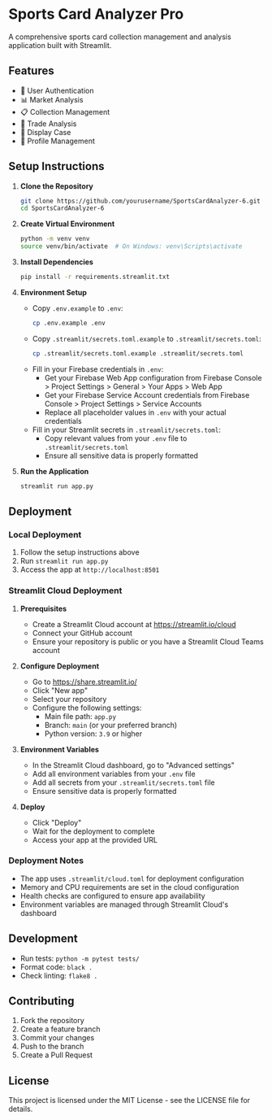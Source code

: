 # Sports Card Analyzer Pro

A comprehensive sports card collection management and analysis application built with Streamlit.

## Features

- 🔐 User Authentication
- 📊 Market Analysis
- 📋 Collection Management
- 🔄 Trade Analysis
- 📸 Display Case
- 👤 Profile Management

## Setup Instructions

1. **Clone the Repository**
   ```bash
   git clone https://github.com/yourusername/SportsCardAnalyzer-6.git
   cd SportsCardAnalyzer-6
   ```

2. **Create Virtual Environment**
   ```bash
   python -m venv venv
   source venv/bin/activate  # On Windows: venv\Scripts\activate
   ```

3. **Install Dependencies**
   ```bash
   pip install -r requirements.streamlit.txt
   ```

4. **Environment Setup**
   - Copy `.env.example` to `.env`:
     ```bash
     cp .env.example .env
     ```
   - Copy `.streamlit/secrets.toml.example` to `.streamlit/secrets.toml`:
     ```bash
     cp .streamlit/secrets.toml.example .streamlit/secrets.toml
     ```
   - Fill in your Firebase credentials in `.env`:
     - Get your Firebase Web App configuration from Firebase Console > Project Settings > General > Your Apps > Web App
     - Get your Firebase Service Account credentials from Firebase Console > Project Settings > Service Accounts
     - Replace all placeholder values in `.env` with your actual credentials
   - Fill in your Streamlit secrets in `.streamlit/secrets.toml`:
     - Copy relevant values from your `.env` file to `.streamlit/secrets.toml`
     - Ensure all sensitive data is properly formatted

5. **Run the Application**
   ```bash
   streamlit run app.py
   ```

## Deployment

### Local Deployment
1. Follow the setup instructions above
2. Run `streamlit run app.py`
3. Access the app at `http://localhost:8501`

### Streamlit Cloud Deployment
1. **Prerequisites**
   - Create a Streamlit Cloud account at https://streamlit.io/cloud
   - Connect your GitHub account
   - Ensure your repository is public or you have a Streamlit Cloud Teams account

2. **Configure Deployment**
   - Go to https://share.streamlit.io/
   - Click "New app"
   - Select your repository
   - Configure the following settings:
     - Main file path: `app.py`
     - Branch: `main` (or your preferred branch)
     - Python version: `3.9` or higher

3. **Environment Variables**
   - In the Streamlit Cloud dashboard, go to "Advanced settings"
   - Add all environment variables from your `.env` file
   - Add all secrets from your `.streamlit/secrets.toml` file
   - Ensure sensitive data is properly formatted

4. **Deploy**
   - Click "Deploy"
   - Wait for the deployment to complete
   - Access your app at the provided URL

### Deployment Notes
- The app uses `.streamlit/cloud.toml` for deployment configuration
- Memory and CPU requirements are set in the cloud configuration
- Health checks are configured to ensure app availability
- Environment variables are managed through Streamlit Cloud's dashboard

## Development

- Run tests: `python -m pytest tests/`
- Format code: `black .`
- Check linting: `flake8 .`

## Contributing

1. Fork the repository
2. Create a feature branch
3. Commit your changes
4. Push to the branch
5. Create a Pull Request

## License

This project is licensed under the MIT License - see the LICENSE file for details. 